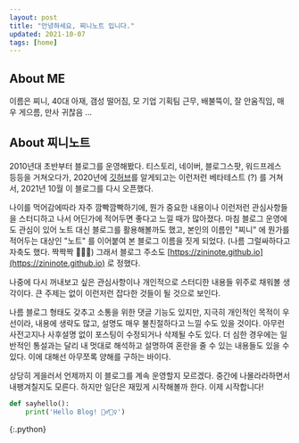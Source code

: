 ```yaml
---
layout: post
title: "안녕하세요, 찌니노트 입니다."
updated: 2021-10-07
tags: [home]
---
```


## About ME

이름은 찌니, 40대 아재, 갬성 떨어짐, 모 기업 기획팀 근무, 배불뚝이, 잘 안움직임, 매우 게으름, 만사 귀찮음 ...

## About 찌니노트

2010년대 초반부터 블로그를 운영해봤다. 티스토리, 네이버, 블로그스팟, 워드프레스 등등을 거쳐오다가, 2020년에 [깃허브](https://github.com/)를 알게되고는 이런저런 베타테스트 (?) 를 거쳐서, 2021년 10월 이 블로그를 다시 오픈했다.

나이를 먹어감에따라 자주 깜빡깜빡하기에, 뭔가 중요한 내용이나 이런저런 관심사항들을 스터디하고 나서 어딘가에 적어두면 좋다고 느낄 때가 많아졌다. 마침 블로그 운영에도 관심이 있어 노트 대신 블로그를 활용해볼까도 했고, 본인의 이름인 "찌니" 에 뭔가를 적어두는 대상인 "노트" 를 이어붙여 본 블로그 이름을 짓게 되었다. (나름 그럴싸하다고 자축도 했다. 짝짝짝 👏👏👏) 그래서 블로그 주소도 [https://zininote.github.io](https://zininote.github.io) 로 정했다.

나중에 다시 꺼내보고 싶은 관심사항이나 개인적으로 스터디한 내용들 위주로 채워볼 생각이다. 큰 주제는 없이 이런저런 잡다한 것들이 될 것으로 보인다.

나름 블로그 형태도 갖추고 소통을 위한 댓글 기능도 있지만, 지극히 개인적인 목적이 우선이라, 내용에 생략도 많고, 설명도 매우 불친절하다고 느낄 수도 있을 것이다. 아무런 사전고지나 사후설명 없이 포스팅이 수정되거나 삭제될 수도 있다. 더 심한 경우에는 일반적인 통설과는 달리 내 멋대로 해석하고 설명하여 혼란을 줄 수 있는 내용들도 있을 수 있다. 이에 대해선 아무쪼록 양해를 구하는 바이다.

상당히 게을러서 언제까지 이 블로그를 계속 운영할지 모르겠다. 중간에 나몰라라하면서 내팽겨칠지도 모른다. 하지만 일단은 재밌게 시작해볼까 한다. 이제 시작합니다!

```python
def sayhello():
    print('Hello Blog! 🙋‍♂️🙋‍♀️')
```
{:.python}